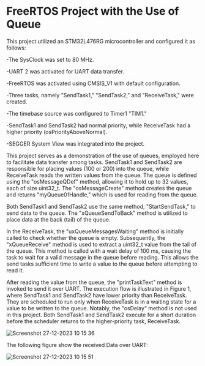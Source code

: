 # FreeRTOS Project with the Use of Queue
This project utilized an STM32L476RG microcontroller and configured it as follows:

-The SysClock was set to 80 MHz. 

-UART 2 was activated for UART data transfer.

-FreeRTOS was activated using CMSIS_V1 with default configuration.

-Three tasks, namely "SendTask1," "SendTask2," and "ReceiveTask," were created.

-The timebase source was configured to Timer1 "TIM1."

-SendTask1 and SendTask2 had normal priority, while ReceiveTask had a higher priority (osPriorityAboveNormal).

-SEGGER System View was integrated into the project.


This project serves as a demonstration of the use of queues, employed here to facilitate data transfer among tasks. SendTask1 and SendTask2 are responsible for placing values (100 or 200) into the queue, while ReceiveTask reads the written values from the queue. The queue is defined using the "osMessageQDef" method, allowing it to hold up to 32 values, each of size uint32_t. The "osMessageCreate" method creates the queue and returns "myQueue01Handle," which is used for reading from the queue.

Both SendTask1 and SendTask2 use the same method, "StartSendTask," to send data to the queue. The "xQueueSendToBack" method is utilized to place data at the back (tail) of the queue.

In the ReceiveTask, the "uxQueueMessagesWaiting" method is initially called to check whether the queue is empty. Subsequently, the "xQueueReceive" method is used to extract a uint32_t value from the tail of the queue. This method is called with a wait delay of 100 ms, causing the task to wait for a valid message in the queue before reading. This allows the send tasks sufficient time to write a value to the queue before attempting to read it.

After reading the value from the queue, the "printTaskText" method is invoked to send it over UART. The execution flow is illustrated in Figure 1, where SendTask1 and SendTask2 have lower priority than ReceiveTask. They are scheduled to run only when ReceiveTask is in a waiting state for a value to be written to the queue. Notably, the "osDelay" method is not used in this project. Both SendTask1 and SendTask2 execute for a short duration before the scheduler returns to the higher-priority task, ReceiveTask.
 
 ![Screenshot 27-12-2023 10 15 36](https://github.com/ammaros86/FreeRTOS_STM32/assets/56800295/8882c2bc-bc50-4e7c-bf2e-ba03eb30e3de)

The following figure show the received Data over UART: 


![Screenshot 27-12-2023 10 15 51](https://github.com/ammaros86/FreeRTOS_STM32/assets/56800295/84fbaaa0-fa8d-44a7-9541-b60c7a43e3cf)
